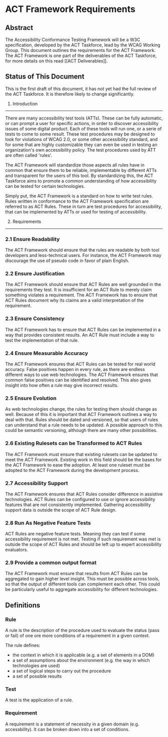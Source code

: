 ACT Framework Requirements
==========================

Abstract
--------

The Accessibility Conformance Testing Framework will be a W3C specification, developed by the ACT Taskforce, lead by the WCAG Working Group. This document outlines the requirements for the ACT Framework. The ACT Framework is one part of the deliverables of the ACT Taskforce, for more details on this read [[ACT Deliverables]].

Status of This Document
-----------------------

This is the first draft of this document, it has not yet had the full review of the ACT Taskforce. It is therefore likely to change significantly.


1. Introduction
---------------

There are many accessibility test tools (ATTs). These can be fully automatic, or can prompt a user for specific actions, in order to discover accessibility issues of some digital product. Each of these tools will run one, or a serie of tests to come to some result. These test procedures may be designed to look for violations of WCAG 2.0, or some other accessibility standard, and for some that are highly customizable they can even be used in testing an organization's own accessibility policy. The test procedures used by ATT are often called 'rules'.

The ACT Framework will standardize those aspects all rules have in common that ensure them to be reliable, implementable by different ATTs and transparent for the users of this tool. By standardizing this, the ACT Taskforce aims to promote a common understanding of how accessibility can be tested for certain technologies.

Simply put, the ACT Framework is a standard on how to write test rules. Rules written in conformance to the ACT Framework specification are referred to as ACT Rules. These in turn are test procedures for accessibility, that can be implemented by ATTs or used for testing of accessibility.

2. Requirements
---------------

### 2.1 Ensure Readability

The ACT Framework should ensure that the rules are readable by both tool developers and less-technical users. For instance, the ACT Framework may discourage the use of pseudo code in favor of plain English.

### 2.2 Ensure Justification

The ACT Framework should ensure that ACT Rules are well grounded in the requirements they test. It is insufficient for an ACT Rule to merely claim something violates a requirement. The ACT Framework has to ensure that ACT Rules document why its claims are a valid interpretation of the requirement.

### 2.3 Ensure Consistency

The ACT Framework has to ensure that ACT Rules can be implemented in a way that provides consistent results. An ACT Rule must include a way to test the implementation of that rule.

### 2.4 Ensure Measurable Accuracy

The ACT Framework ensures that ACT Rules can be tested for real world accuracy. False positives happen in every rule, as there are endless different ways to use web technologies. The ACT Framework ensures that common false positives can be identified and resolved. This also gives insight into how often a rule may give incorrect results.

### 2.5 Ensure Evolution

As web technologies change, the rules for testing them should change as well. Because of this it is important that ACT Framework outlines a way to deal with that. Rules should be dated and versioned, so that users of rules can understand that a rule needs to be updated. A possible approach to this could be semantic versioning, although there are many other possibilities.

### 2.6 Existing Rulesets can be Transformed to ACT Rules

The ACT Framework must ensure that existing rulesets can be updated to meet the ACT Framework. Existing work in this field should be the bases for the ACT Framework to ease the adoption. At least one ruleset must be adopted to the ACT Framework during the development process.

### 2.7 Accessibility Support

The ACT Framework ensures that ACT Rules consider difference in assistive technologies. ACT Rules can be configured to use or ignore accessibility features that are not consistently implemented. Gathering accessibility support data is outside the scope of ACT Rule design.

### 2.8 Run As Negative Feature Tests

ACT Rules are negative feature tests. Meaning they can test if some accessibility requirement is not met. Testing if such requirement was met is outside the scope of ACT Rules and should be left up to expert accessibility evaluators.


### 2.9 Provide a common output format

The ACT Framework must ensure that results from ACT Rules can be aggregated to gain higher level insight. This must be possible across tools, so that the output of different tools can complement each other. This could be particularly useful to aggregate accessibility for different technologies.

Definitions
-----------

### Rule

A rule is the description of the procedure used to evaluate the status (pass or fail) of one ore more conditions of a requirement in a given context.

The rule defines:

* the context in which it is applicable (e.g. a set of elements in a DOM)
* a set of assumptions about the environment (e.g. the way in which technologies are used)
* a set of logical steps to carry out the procedure
* a set of possible results

### Test

A test is the application of a rule.

### Requirement

A requirement is a statement of necessity in a given domain (e.g. accessbility). It can be broken down into a set of conditions.
